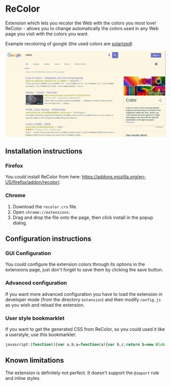 # ReColor
Extension which lets you recolor the Web with the colors you most love!  
ReColor - allows you to change automatically the colors used in any Web page you visit with the colors you want.

Example recoloring of google (the used colors are [solarized](http://ethanschoonover.com/solarized))

![](preview.png)

## Installation instructions
### Firefox
You could install ReColor from here: <https://addons.mozilla.org/en-US/firefox/addon/recolor/>.

### Chrome
1. Download the `recolor.crx` file.
2. Open `chrome://extensions`.
3. Drag and drop the file onto the page, then click install in the popup dialog.

## Configuration instructions
### GUI Configuration
You could configure the extension colors through its options in the extensions page,
just don't forget to save them by clicking the save button.

### Advanced configuration
If you want more advanced configuration you have to load the extension in
developer mode (from the directory `extension`) and then modify `config.js` as you wish
and reload the extension.

### User style bookmarklet
If you want to get the generated CSS from ReColor,
so you could used it like a userstyle, use this bookmarklet:
```javascript
javascript:(function(){var a,b;a=function(a){var b,c;return b=new Blob([a.text],{type:"text/plain"}),c=document.createElement("a"),c.href=window.URL.createObjectURL(b),c.download=a.name,document.body.appendChild(c),c.click(),setTimeout(function(){return c.remove()},1e3)},b=function(){return Array.from(document.querySelectorAll("#recolor > style")).map(function(a){return a.textContent}).join("\n")},a({name:document.domain+".userstyle.css",text:b()})}).call(this);
```

## Known limitations
The extension is definitely not perfect.
It doesn't support the `@import` rule and inline styles.

